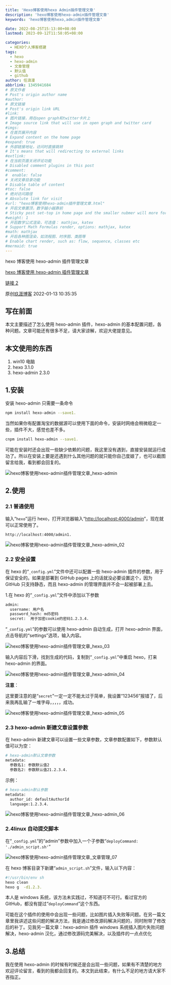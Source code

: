 ```yaml
---
title: 'Hexo博客使用hexo Admin插件管理文章'
description: 'hexo博客使用hexo-admin插件管理文章'
keywords: 'hexo博客使用hexo,admin插件管理文章'

date: 2022-08-25T15:13:00+08:00
lastmod: 2023-09-12T11:58:05+08:00

categories:
  - HEXO个人博客搭建
tags:
  - hexo
  - hexo-admin
  - 文章管理
  - 默认值
  - github
author: 任浪漫
abbrlink: 1345941684
# 原文作者
# Post's origin author name
#author:
# 原文链接
# Post's origin link URL
#link:
# 图片链接，用在open graph和twitter卡片上
# Image source link that will use in open graph and twitter card
#imgs:
# 在首页展开内容
# Expand content on the home page
#expand: true
# 外部链接地址，访问时直接跳转
# It's means that will redirecting to external links
#extlink:
# 在当前页面关闭评论功能
# Disabled comment plugins in this post
#comment:
#  enable: false
# 关闭文章目录功能
# Disable table of content
#toc: false
# 绝对访问路径
# Absolute link for visit
#url: "hexo博客使用hexo-admin插件管理文章.html"
# 开启文章置顶，数字越小越靠前
# Sticky post set-top in home page and the smaller nubmer will more forward.
#weight: 1
# 开启数学公式渲染，可选值： mathjax, katex
# Support Math Formulas render, options: mathjax, katex
#math: mathjax
# 开启各种图渲染，如流程图、时序图、类图等
# Enable chart render, such as: flow, sequence, classes etc
#mermaid: true
---
```


hexo 博客使用 hexo-admin 插件管理文章

<!--more-->

[hexo 博客使用 hexo-admin 插件管理文章](https://blog.51cto.com/u_15477117/4919720)

[链接 2](https://blog.csdn.net/nineya_com/article/details/103384546)

原创[玖涯博客](https://blog.51cto.com/u_15477117) 2022-01-13 10:35:35

<!-- more -->

## 写在前面

本文主要描述了怎么使用 hexo-admin 插件，hexo-admin 的基本配置问题，各种问题。文章可能还有很多不足，请大家谅解，欢迎大佬提意见。

## 本文使用的东西

1. win10 电脑
2. hexo 3.1.0
3. hexo-admin 2.3.0

## 1.安装

安装 hexo-admin 只需要一条命令

```sh
npm install hexo-admin --save1.
```

当然如果你有配置淘宝的数据源可以使用下面的命令，安装时网络会稍微稳定一些，插件不大，感觉也差不多。

```sh
cnpm install hexo-admin --save1.
```

可能在安装时还会出现一些缺少依赖的问题，我这里没有遇到，直接安装就运行成功了。所以在安装上要是还遇到什么其他问题的就只能你自己度娘了，也可以截图留言给我，看到都会回复的。

![hexo博客使用hexo-admin插件管理文章_hexo-admin](https://s2.51cto.com/images/blog/202201/01000619_61cf2a7bdf07e88376.png?x-oss-process=image/watermark,size_16,text_QDUxQ1RP5Y2a5a6i,color_FFFFFF,t_30,g_se,x_10,y_10,shadow_20,type_ZmFuZ3poZW5naGVpdGk=)

## 2.使用

### 2.1 普通使用

输入“`hexo`”运行 hexo，打开浏览器输入“<http://localhost:4000/admin>”，现在就可以正常使用了。

```sh
http://localhost:4000/admin1.
```

![hexo博客使用hexo-admin插件管理文章_hexo-admin_02](https://s2.51cto.com/images/blog/202201/01000620_61cf2a7c065ee85105.png?x-oss-process=image/watermark,size_16,text_QDUxQ1RP5Y2a5a6i,color_FFFFFF,t_30,g_se,x_10,y_10,shadow_20,type_ZmFuZ3poZW5naGVpdGk=)

### 2.2 安全设置

在 hexo 的“`_config.yml`”文件中还可以配置一些 hexo-admin 插件的参数，用于保证安全的。如果是部署到 GitHub pages 上的话就没必要设置这个，因为 GitHub 只支持静态，而且 hexo-admin 的管理界面并不会一起被部署上去。

1.在 hexo 的“`_config.yml`”文件中添加以下参数

```sh
admin:
  username: 用户名
  password_hash: md5密码
  secret:  用于加密cookie的密码1.2.3.4.
```

“`_config.yml`”的参数可以使用 hexo-admin 自动生成，打开 hexo-admin 界面，点击导航的“settings”选项，输入内容。

![hexo博客使用hexo-admin插件管理文章_hexo_03](https://s2.51cto.com/images/blog/202201/01000620_61cf2a7c2509512369.png?x-oss-process=image/watermark,size_16,text_QDUxQ1RP5Y2a5a6i,color_FFFFFF,t_30,g_se,x_10,y_10,shadow_20,type_ZmFuZ3poZW5naGVpdGk=)

输入内容后下滑，找到生成的代码，复制到“`_config.yml`”中重启 hexo，打来 hexo-admin 的界面。

![hexo博客使用hexo-admin插件管理文章_hexo-admin_04](https://s2.51cto.com/images/blog/202201/01000620_61cf2a7c3f5d450229.png?x-oss-process=image/watermark,size_16,text_QDUxQ1RP5Y2a5a6i,color_FFFFFF,t_30,g_se,x_10,y_10,shadow_20,type_ZmFuZ3poZW5naGVpdGk=)

**注意**：

这里要注意的是“`secret`”一定一定不能太过于简单，我设置“123456”报错了，后来我再乱输了一堆字母，，，，，成功。

![hexo博客使用hexo-admin插件管理文章_hexo-admin_05](https://s2.51cto.com/images/blog/202201/01000620_61cf2a7c5de4d58702.png?x-oss-process=image/watermark,size_16,text_QDUxQ1RP5Y2a5a6i,color_FFFFFF,t_30,g_se,x_10,y_10,shadow_20,type_ZmFuZ3poZW5naGVpdGk=)

### 2.3 hexo-admin 新建文章设置参数

在 hexo-admin 新建文章可以设置一些文章参数，文章参数配置如下，参数默认值可以为空：

```sh
# hexo-admin默认文章参数
metadata:
  参数名1: 参数默认值2
  参数名2: 参数默认值21.2.3.4.
```

示例：

```sh
# hexo-admin默认参数
metadata:
  author_id: defaultAuthorId
  language:1.2.3.4.
```

![hexo博客使用hexo-admin插件管理文章_hexo-admin_06](https://s2.51cto.com/images/blog/202201/01000620_61cf2a7c71e9928880.png?x-oss-process=image/watermark,size_16,text_QDUxQ1RP5Y2a5a6i,color_FFFFFF,t_30,g_se,x_10,y_10,shadow_20,type_ZmFuZ3poZW5naGVpdGk=)

### 2.4linux 自动提交脚本

在“`_config.yml`”的“admin”参数中加入一个子参数“`deployCommand: './admin_script.sh'`”

![hexo博客使用hexo-admin插件管理文章_文章管理_07](https://s2.51cto.com/images/blog/202201/01000620_61cf2a7c810a86651.png?x-oss-process=image/watermark,size_16,text_QDUxQ1RP5Y2a5a6i,color_FFFFFF,t_30,g_se,x_10,y_10,shadow_20,type_ZmFuZ3poZW5naGVpdGk=)

在 hexo 博客目录下新建“`admin_script.sh`”文件，输入以下内容：

```sh
#!/usr/bin/env sh
hexo clean
hexo g  -d1.2.3.
```

本人是 windows 系统，该方法未实践过，不知道可不可行。看过官方的 GitHub，都没有提过“`deployCommand`”这个东西。

可能在这个插件的使用中会出现一些问题，比如图片插入失败等问题。在另一篇文章里我讲述这些问题的解决方法，我是通过修改源码解决问题的，同时附带了修改后的补丁。见我另一篇文章：hexo-admin 插件 windows 系统插入图片失败问题解决，hexo-admin 汉化，通过修改源码完美解决，以及插件的一点点优化

## 3.总结

我在使用 hexo-admin 的时候有时候还是会出现一些问题，如果有不清楚的地方欢迎评论留言，看到的我都会回复的。本文到此结束，有什么不足的地方请大家不吝指正。

